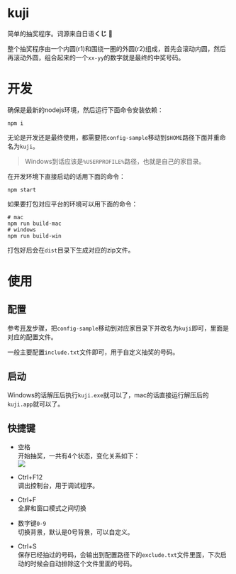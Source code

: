 # kuji

简单的抽奖程序。词源来自日语**くじ**  :gift:

整个抽奖程序由一个内圆(r1)和围绕一圈的外圆(r2)组成，首先会滚动内圆，然后再滚动外圆，组合起来的一个`xx-yy`的数字就是最终的中奖号码。

# 开发

确保是最新的nodejs环境，然后运行下面命令安装依赖：

```
npm i
```

无论是开发还是最终使用，都需要把`config-sample`移动到`$HOME`路径下面并重命名为`kuji`。

> Windows到话应该是`%USERPROFILE%`路径，也就是自己的家目录。

在开发环境下直接启动的话用下面的命令：

```
npm start
```

如果要打包对应平台的环境可以用下面的命令：

```
# mac
npm run build-mac
# windows
npm run build-win
```

打包好后会在`dist`目录下生成对应的zip文件。

# 使用

## 配置

参考[开发](#开发)步骤，把`config-sample`移动到对应家目录下并改名为`kuji`即可，里面是对应的配置文件。

一般主要配置`include.txt`文件即可，用于自定义抽奖的号码。

## 启动

Windows的话解压后执行`kuji.exe`就可以了，mac的话直接运行解压后的`kuji.app`就可以了。



## 快捷键

- 空格<br>
开始抽奖，一共有4个状态，变化关系如下：<br>
[![](https://mermaid.ink/img/eyJjb2RlIjoiZ3JhcGggTFJcbiAgQVvliJ3lp4vnirbmgIFdXG4gIEJb5YaF5ZyGcjHmu5rliqhdXG4gIENb5aSW5ZyGcjLmu5rliqhdXG4gIERb5bGV56S657uT5p6cXVxuXG4gIEEtLT58c3BhY2V8QlxuICBCLS4tPnxhdXRvfENcbiAgQy0uLT58YXV0b3xEXG4gIEQtLT58c3BhY2V8QVxuXHRcdCIsIm1lcm1haWQiOnt9LCJ1cGRhdGVFZGl0b3IiOmZhbHNlfQ)](https://mermaid-js.github.io/mermaid-live-editor/#/edit/eyJjb2RlIjoiZ3JhcGggTFJcbiAgQVvliJ3lp4vnirbmgIFdXG4gIEJb5YaF5ZyGcjHmu5rliqhdXG4gIENb5aSW5ZyGcjLmu5rliqhdXG4gIERb5bGV56S657uT5p6cXVxuXG4gIEEtLT58c3BhY2V8QlxuICBCLS4tPnxhdXRvfENcbiAgQy0uLT58YXV0b3xEXG4gIEQtLT58c3BhY2V8QVxuXHRcdCIsIm1lcm1haWQiOnt9LCJ1cGRhdGVFZGl0b3IiOmZhbHNlfQ)

- Ctrl+F12<br>
调出控制台，用于调试程序。

- Ctrl+F<br>
全屏和窗口模式之间切换

- 数字键`0-9`<br>
切换背景，默认是0号背景，可以自定义。

- Ctrl+S<br>
保存已经抽过的号码，会输出到配置路径下的`exclude.txt`文件里面，下次启动的时候会自动排除这个文件里面的号码。
